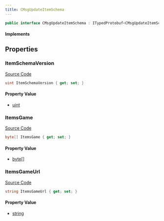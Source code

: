 ```yaml
---
title: CMsgUpdateItemSchema
---
```


```csharp
public interface CMsgUpdateItemSchema : ITypedProtobuf<CMsgUpdateItemSchema>, INativeHandle
```

#### Implements

## Properties

### ItemSchemaVersion

[Source Code](https://github.com/swiftly-solution/swiftlys2/blob/beta/managed/src/SwiftlyS2.Generated/Protobufs/Interfaces/CMsgUpdateItemSchema.cs#L16)

```csharp
uint ItemSchemaVersion { get; set; }
```

#### Property Value

- [uint](https://learn.microsoft.com/dotnet/api/system.uint32)

### ItemsGame

[Source Code](https://github.com/swiftly-solution/swiftlys2/blob/beta/managed/src/SwiftlyS2.Generated/Protobufs/Interfaces/CMsgUpdateItemSchema.cs#L13)

```csharp
byte[] ItemsGame { get; set; }
```

#### Property Value

- [byte](https://learn.microsoft.com/dotnet/api/system.byte)[]

### ItemsGameUrl

[Source Code](https://github.com/swiftly-solution/swiftlys2/blob/beta/managed/src/SwiftlyS2.Generated/Protobufs/Interfaces/CMsgUpdateItemSchema.cs#L19)

```csharp
string ItemsGameUrl { get; set; }
```

#### Property Value

- [string](https://learn.microsoft.com/dotnet/api/system.string)

